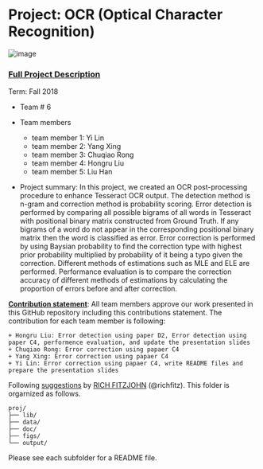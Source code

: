 # Project: OCR (Optical Character Recognition) 

![image](figs/intro.png)

### [Full Project Description](doc/project4_desc.md)

Term: Fall 2018

+ Team # 6
+ Team members
	+ team member 1: Yi Lin
	+ team member 2: Yang Xing
	+ team member 3: Chuqiao Rong
	+ team member 4: Hongru Liu
	+ team member 5: Liu Han

+ Project summary: In this project, we created an OCR post-processing procedure to enhance Tesseract OCR output. The detection method is n-gram and correction method is probability scoring. 
Error detection is performed by comparing all possible bigrams of all words in Tesseract with positional binary matrix constructed from Ground Truth. If any bigrams of a word do not appear in the corresponding positional binary matrix then the word is classified as error. 
Error correction is performed by using Baysian probability to find the correction type with highest prior probability multiplied by probability of it being a typo given the correction. Different methods of estimations such as MLE and ELE are performed. 
Performance evaluation is to compare the correction accuracy of different methods of estimations by calculating the proportion of errors before and after correction.
	
[**Contribution statement**](doc/a_note_on_contributions.md): All team members approve our work presented in this GitHub repository including this contributions statement. The contribution for each team member is following:

	+ Hongru Liu: Error detection using paper D2, Error detection using paper C4, performence evaluation, and update the presentation slides
	+ Chuqiao Rong: Error correction using papaer C4
	+ Yang Xing: Error correction using papaer C4
	+ Yi Lin: Error correction using papaer C4, write README files and prepare the presentation slides

Following [suggestions](http://nicercode.github.io/blog/2013-04-05-projects/) by [RICH FITZJOHN](http://nicercode.github.io/about/#Team) (@richfitz). This folder is orgarnized as follows.

```
proj/
├── lib/
├── data/
├── doc/
├── figs/
└── output/
```

Please see each subfolder for a README file.
